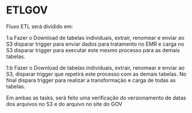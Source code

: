 # ETLGOV
Fluxo ETL será dividido em:

1:a
Fazer o Download de tabelas individuais, extrair, renomear e enviar ao S3 disparar trigger para enviar dados para tratamento no EMR e carga no S3 disparar trigger para
executar este mesmo processo para as demais tabelas.

1:b
Fazer o Download de tabelas individuais, extrair, renomear e enviar ao S3, disparar trigger que repetirá este processo com as demais tabelas.
No final dispara trigger para realizar a transformação e carga de todas as tabelas.


Em ambas as tasks, será feito uma verificação do versionamento de datas dos arquivos no S3 e do arquivo no site do GOV
